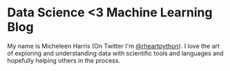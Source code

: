 # Data Science <3 Machine Learning Blog

My name is Micheleen Harris (On Twitter I'm [@rheartpython](https://twitter.com/rheartpython)).  I love the art of exploring and understanding data with scientific tools and languages and hopefully helping others in the process.




